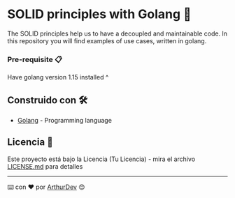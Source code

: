 # SOLID principles with Golang 🚀

The SOLID principles help us to have a decoupled and maintainable code.
In this repository you will find examples of use cases, written in golang. 

### Pre-requisite 📋

Have golang version 1.15 installed ^ 

## Construido con 🛠️

* [Golang](https://golang.org/) - Programming language 

## Licencia 📄

Este proyecto está bajo la Licencia (Tu Licencia) - mira el archivo [LICENSE.md](LICENSE) para detalles


---
⌨️ con ❤️ por [ArthurDev](https://github.com/ArthurQR98) 😊
